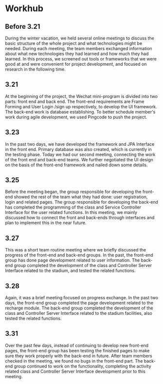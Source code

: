 # Workhub  

## Before 3.21
During the winter vacation, we held several online meetings to discuss the basic structure of the whole project and what technologies might be needed. During each meeting, the team members exchanged information about what new technologies they had learned and how much they had learned. In this process, we screened out tools or frameworks that we were good at and were convenient for project development, and focused on research in the following time.

## 3.21
At the beginning of the project, the Wechat mini-program is divided into two parts: front end and back end. The front-end requirements are Frame Forming and User Login /sign up respectively, to develop the UI framework. The back-end work is database establishing. To better schedule member's work during agile development, we used Pingcode to push the project.

## 3.23
In the past two days, we have developed the framework and JPA Interface in the front end. Primary database was also created, which is currently in the testing phase. Today we had our second meeting, connecting the work of the front end and back-end teams. We further negotiated the UI design on the basis of the front-end framework and nailed down some details.

## 3.25
Before the meeting began, the group responsible for developing the front-end showed the rest of the team what they had done: user registration, login and related pages. The group responsible for developing the back-end has completed the programming of the class and Service Controller Interface for the user related functions. In this meeting, we mainly discussed how to connect the front and back-ends through interfaces and plan to implement this in the near future.

## 3.27
This was a short team routine meeting where we briefly discussed the progress of the front-end and back-end groups. In the past, the front-end group has done page development related to user information. The back-end group completed the development of the class and Controller Server Interface related to the stadium, and tested the related functions.

## 3.28
Again, it was a brief meeting focused on progress exchange. In the past two days, the front-end group completed the page development related to the recharge module. The back-end group completed the development of the class and Controller Server Interface related to the stadium facilities, also tested the related functions.


## 3.31
Over the past few days, instead of continuing to develop new front-end pages, the front-end group has been testing the finished pages to make sure they work properly with the back-end in future. After team members checked in the meeting, we found no bugs in the front-end part. The back-end group continued to work on the functionality, completing the activity related class and Controller Server Interface development prior to this meeting.
